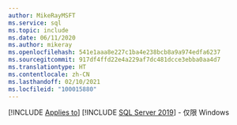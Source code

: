 ```yaml
---
author: MikeRayMSFT
ms.service: sql
ms.topic: include
ms.date: 06/11/2020
ms.author: mikeray
ms.openlocfilehash: 541e1aaa8e227c1ba4e238bcb8a9a974edfa6237
ms.sourcegitcommit: 917df4ffd22e4a229af7dc481dcce3ebba0aa4d7
ms.translationtype: HT
ms.contentlocale: zh-CN
ms.lasthandoff: 02/10/2021
ms.locfileid: "100015880"
---
```

[!INCLUDE [Applies to](../../includes/applies-md.md)] [!INCLUDE [SQL Server 2019](_ss2019.md)] - 仅限 Windows 
